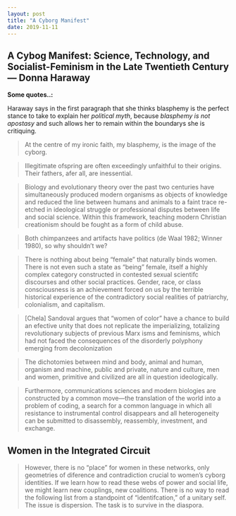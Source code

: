 ```yaml
---
layout: post
title: "A Cyborg Manifest"
date: 2019-11-11
---
```


## A Cybog Manifest: Science, Technology, and Socialist-Feminism in the Late Twentieth Century — Donna Haraway

__Some quotes..:__

Haraway says in the first paragraph that she thinks blasphemy is the perfect stance to take to explain her _political myth_, because _blasphemy is not apostasy_ and such allows her to remain within the boundarys she is critiquing.

> At the centre of my ironic faith, my blasphemy, is the image of the cyborg.

> Illegitimate ofspring are often exceedingly unfaithful to their origins. Their fathers, afer all, are inessential.

> Biology and evolutionary theory over the past two centuries have simultaneously produced modern organisms as objects of knowledge and reduced the line between humans and animals to a faint trace re-etched in ideological struggle or professional disputes between life and social science. Within this framework, teaching modern Christian creationism should be fought as a form of child abuse.

> Both chimpanzees and artifacts have politics (de Waal 1982; Winner 1980), so why shouldn’t we?

> There is nothing about being “female” that naturally binds women. There is not even such a state as “being” female, itself a highly complex category constructed in contested sexual scientifc discourses and other social practices. Gender, race, or class consciousness is an achievement forced on us by the terrible historical experience of the contradictory social realities of patriarchy, colonialism, and capitalism.

> [Chela] Sandoval argues that “women of color” have a chance to build an efective unity that does not replicate the imperializing, totalizing revolutionary subjects of previous Marx isms and feminisms, which had not faced the consequences of the disorderly polyphony emerging from decolonization

>  The dichotomies between mind and body, animal and human, organism and machine, public and private, nature and culture, men and women, primitive and civilized are all in question ideologically.

> Furthermore, communications sciences and modern biologies are constructed by a common move—the translation of the world into a problem of coding, a search for a common language in which all resistance to instrumental control disappears and all heterogeneity can be submitted to disassembly, reassembly, investment, and exchange.

## Women in the Integrated Circuit

> However, there is no “place” for women in these networks, only geometries of diference and contradiction crucial to women’s cyborg identities. If we learn how to read these webs of power and social life, we might learn new couplings, new coalitions. There is no way to read the following list from a standpoint of “identifcation,” of a unitary self. The issue is dispersion. The task is to survive in the diaspora.
